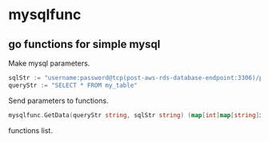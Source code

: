 # mysqlfunc

## go functions for simple mysql

Make mysql parameters.

```go
sqlStr := "username:password@tcp(post-aws-rds-database-endpoint:3306)/post-schema-name"
queryStr := "SELECT * FROM my_table"
```

Send parameters to functions.

```go
mysqlfunc.GetData(queryStr string, sqlStr string) (map[int]map[string]interface{}, error)
```

functions list.
